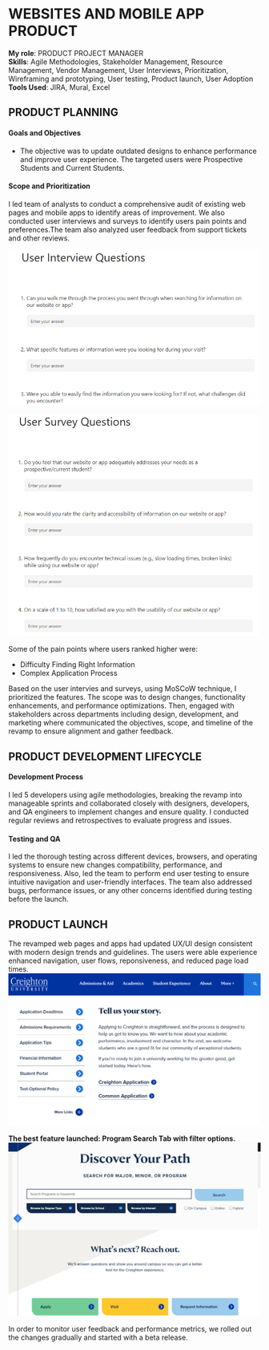 # WEBSITES AND MOBILE APP PRODUCT

**My role**: PRODUCT PROJECT MANAGER \
**Skills**: Agile Methodologies, Stakeholder Management, Resource Management, Vendor Management, User Interviews, Prioritization, Wireframing and prototyping, User testing, Product launch, User Adoption \
**Tools Used**: JIRA, Mural, Excel

## PRODUCT PLANNING
#### Goals and Objectives
* The objective was to update outdated designs to enhance performance and improve user experience. The targeted users were Prospective Students and Current Students.
  
#### Scope and Prioritization
I led team of analysts to conduct a comprehensive audit of existing web pages and mobile apps to identify areas of improvement. We also conducted user interviews and surveys to identify users pain points and preferences.The team also analyzed user feedback from support tickets and other reviews. 

![User Interviews](assets/CUWebAppUserInterview.png)

![User Surveys](assets/CUWebAppSurvey.png)

Some of the pain points where users ranked higher were:
* Difficulty Finding Right Information
* Complex Application Process

Based on the user intervies and surveys, using MoSCoW technique, I prioritized the features. The scope was to design changes, functionality enhancements, and performance optimizations. Then, engaged with stakeholders across departments including design, development, and marketing where communicated the objectives, scope, and timeline of the revamp to ensure alignment and gather feedback. 

## PRODUCT DEVELOPMENT LIFECYCLE
#### Development Process
I led 5 developers using agile methodologies, breaking the revamp into manageable sprints and collaborated closely with designers, developers, and QA engineers to implement changes and ensure quality. I conducted regular reviews and retrospectives to evaluate progress and issues.

#### Testing and QA
I led the thorough testing across different devices, browsers, and operating systems to ensure new changes compatibility, performance, and responsiveness. Also, led the team to perform end user testing to ensure intuitive navigation and user-friendly interfaces. The team also addressed bugs, performance issues, or any other concerns identified during testing before the launch. 

## PRODUCT LAUNCH 
The revamped web pages and apps had updated UX/UI design consistent with modern design trends and guidelines. The users were able experience enhanced navigation, user flows, reponsiveness, and reduced page load times. 
![Product Launch](assets/CreightonWebPage.png)

**The best feature launched: Program Search Tab with filter options.**
![Product Launch](assets/CUProgramSearchKeywords.png)

In order to monitor user feedback and performance metrics, we rolled out the changes gradually and started with a beta release. 
